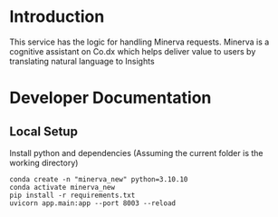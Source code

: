 # Introduction

This service has the logic for handling Minerva requests. Minerva is a cognitive assistant on Co.dx which helps deliver value to users by translating natural language to Insights

# Developer Documentation

## Local Setup

Install python and dependencies (Assuming the current folder is the working directory)

```
conda create -n "minerva_new" python=3.10.10
conda activate minerva_new
pip install -r requirements.txt
uvicorn app.main:app --port 8003 --reload
```